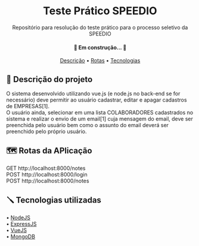 <h1 align="center">Teste Prático SPEEDIO</h1>

<p align="center">Repositório para resolução do teste prático para o processo seletivo da SPEEDIO</p>

<h4 align="center"> 
	🚧 Em construção... 🚧
</h4>

<p align="center">
    <a href="#description">Descrição</a> •
    <a href="#routes">Rotas</a> •
    <a href="#stack">Tecnologias</a>
</p>

<div id="description">
    <h2> 🎯 Descrição do projeto</h2>
    <p>O sistema desenvolvido utilizando vue.js (e node.js no back-end se for necessário) deve permitir ao usuário cadastrar, editar e apagar cadastros de EMPRESAS[1]. <br>
    O usuário ainda, selecionar em uma lista COLABORADORES cadastrados no sistema e realizar o envio de um email[1] cuja mensagem do email, deve ser preenchida pelo usuário bem como o assunto do email deverá ser preenchido pelo próprio usuário.</p>
</div>

<div id="routes">
    <h2> 🗺️ Rotas da APlicação</h2>
    GET http://localhost:8000/notes <br>
    POST http://localhost:8000/login <br>
    POST http://localhost:8000/notes <br>
</div>

<div id="stack">
    <h2> 🪛 Tecnologias utilizadas </h2>
   • <a href="https://nodejs.org/en/">NodeJS</a> <br>
   • <a href="https://expressjs.com/">ExpressJS</a> <br>
   • <a href="https://vuejs.org/">VueJS</a> <br>
   • <a href="https://www.mongodb.com/">MongoDB</a> <br>
</div>

